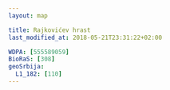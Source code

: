 ```yaml
---
layout: map

title: Rajkovićev hrast
last_modified_at: 2018-05-21T23:31:22+02:00

WDPA: [555589059]
BioRaS: [308]
geoSrbija:
  L1_182: [110]
---
```

